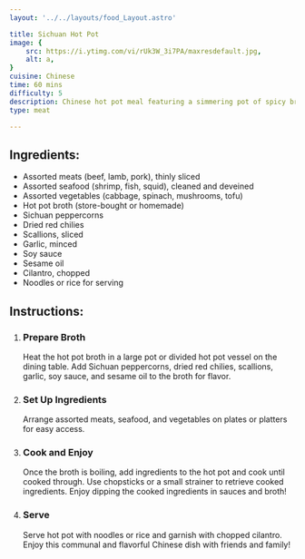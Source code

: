 ```yaml
---
layout: '../../layouts/food_Layout.astro'

title: Sichuan Hot Pot
image: {
    src: https://i.ytimg.com/vi/rUk3W_3i7PA/maxresdefault.jpg,
    alt: a,
}
cuisine: Chinese
time: 60 mins
difficulty: 5
description: Chinese hot pot meal featuring a simmering pot of spicy broth filled with various meats (such as beef, lamb, and pork), seafood, tofu, and vegetables, served with dipping sauces.
type: meat

---
```

<div class="recipe-container">
    <div class="ingredients">
        <h2>Ingredients:</h2>
        <ul>
            <li>Assorted meats (beef, lamb, pork), thinly sliced</li>
            <li>Assorted seafood (shrimp, fish, squid), cleaned and deveined</li>
            <li>Assorted vegetables (cabbage, spinach, mushrooms, tofu)</li>
            <li>Hot pot broth (store-bought or homemade)</li>
            <li>Sichuan peppercorns</li>
            <li>Dried red chilies</li>
            <li>Scallions, sliced</li>
            <li>Garlic, minced</li>
            <li>Soy sauce</li>
            <li>Sesame oil</li>
            <li>Cilantro, chopped</li>
            <li>Noodles or rice for serving</li>
        </ul>
    </div>
    <div class="instructions">
        <h2>Instructions:</h2>
        <ol>
            <li><h3>Prepare Broth</h3>
                Heat the hot pot broth in a large pot or divided hot pot vessel on the dining table. Add Sichuan peppercorns, dried red chilies, scallions, garlic, soy sauce, and sesame oil to the broth for flavor.
            </li>
            <li><h3>Set Up Ingredients</h3>
                Arrange assorted meats, seafood, and vegetables on plates or platters for easy access.
            </li>
            <li><h3>Cook and Enjoy</h3>
                Once the broth is boiling, add ingredients to the hot pot and cook until cooked through. Use chopsticks or a small strainer to retrieve cooked ingredients. Enjoy dipping the cooked ingredients in sauces and broth!
            </li>
            <li><h3>Serve</h3>
                Serve hot pot with noodles or rice and garnish with chopped cilantro. Enjoy this communal and flavorful Chinese dish with friends and family!
            </li>
        </ol>
    </div>
</div>
